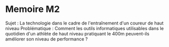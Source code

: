 # Memoire M2
Sujet : La technologie dans le cadre de l'entraînement d'un coureur de haut niveau
Problématique : Comment les outils informatiques utilisables dans le quotidien d'un athlète de haut niveau pratiquant le 400m peuvent-ils améliorer son niveau de performance ?

